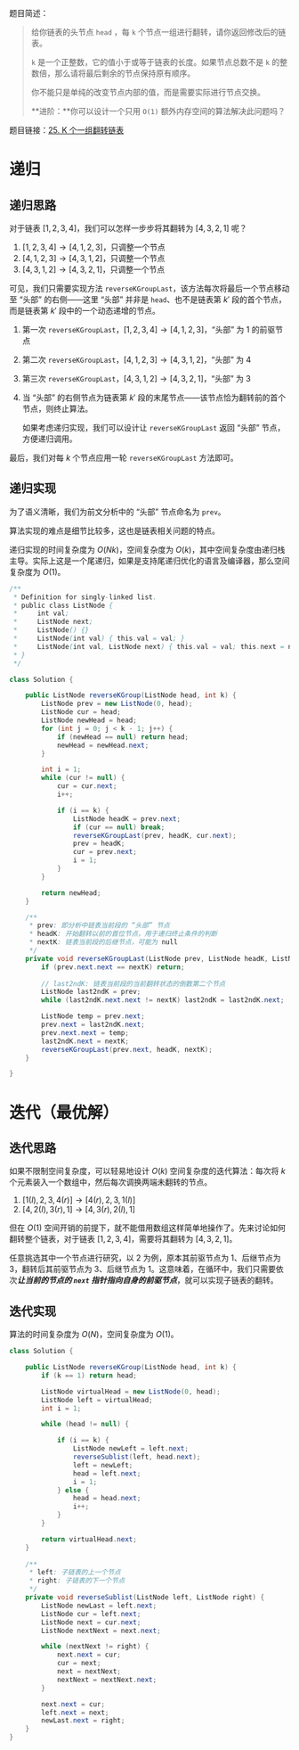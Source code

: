 题目简述：

> 给你链表的头节点 `head` ，每 `k` 个节点一组进行翻转，请你返回修改后的链表。
>
> `k` 是一个正整数，它的值小于或等于链表的长度。如果节点总数不是 `k` 的整数倍，那么请将最后剩余的节点保持原有顺序。
>
> 你不能只是单纯的改变节点内部的值，而是需要实际进行节点交换。
>
> **进阶：**你可以设计一个只用 `O(1)` 额外内存空间的算法解决此问题吗？

题目链接：[25. K 个一组翻转链表](https://leetcode.cn/problems/reverse-nodes-in-k-group/)

# 递归

## 递归思路

对于链表 $[1,2,3,4]$，我们可以怎样一步步将其翻转为 $[4,3,2,1]$ 呢？

1. $[1,2,3,4]\to[4,1,2,3]$，只调整一个节点
2. $[4,1,2,3]\to[4,3,1,2]$，只调整一个节点
3. $[4,3,1,2]\to[4,3,2,1]$，只调整一个节点

可见，我们只需要实现方法 `reverseKGroupLast`，该方法每次将最后一个节点移动至 “头部” 的右侧——这里 “头部” 并非是 `head`、也不是链表第 $k'$ 段的首个节点，而是链表第 $k'$ 段中的一个动态递增的节点。

1. 第一次 `reverseKGroupLast`，$[1,2,3,4]\to[4,1,2,3]$，“头部” 为 $1$ 的前驱节点

2. 第二次 `reverseKGroupLast`，$[4,1,2,3]\to[4,3,1,2]$，“头部” 为 $4$

3. 第三次 `reverseKGroupLast`，$[4,3,1,2]\to[4,3,2,1]$，“头部” 为 $3$

4. 当 “头部” 的右侧节点为链表第 $k'$ 段的末尾节点——该节点恰为翻转前的首个节点，则终止算法。

   如果考虑递归实现，我们可以设计让 `reverseKGroupLast` 返回 “头部” 节点，方便递归调用。

最后，我们对每 $k$ 个节点应用一轮 `reverseKGroupLast` 方法即可。

## 递归实现

为了语义清晰，我们为前文分析中的 “头部” 节点命名为 `prev`。

算法实现的难点是细节比较多，这也是链表相关问题的特点。

递归实现的时间复杂度为 $O(Nk)$，空间复杂度为 $O(k)$，其中空间复杂度由递归栈主导。实际上这是一个尾递归，如果是支持尾递归优化的语言及编译器，那么空间复杂度为 $O(1)$。

```java
/**
 * Definition for singly-linked list.
 * public class ListNode {
 *     int val;
 *     ListNode next;
 *     ListNode() {}
 *     ListNode(int val) { this.val = val; }
 *     ListNode(int val, ListNode next) { this.val = val; this.next = next; }
 * }
 */

class Solution {

    public ListNode reverseKGroup(ListNode head, int k) {
        ListNode prev = new ListNode(0, head);
        ListNode cur = head;
        ListNode newHead = head;
        for (int j = 0; j < k - 1; j++) {
            if (newHead == null) return head;
            newHead = newHead.next;
        }

        int i = 1;
        while (cur != null) {
            cur = cur.next;
            i++;

            if (i == k) {
                ListNode headK = prev.next;
                if (cur == null) break;
                reverseKGroupLast(prev, headK, cur.next);
                prev = headK;
                cur = prev.next;
                i = 1;
            }
        }

        return newHead;
    }

    /**
     * prev: 即分析中链表当前段的 “头部” 节点
     * headK: 开始翻转以前的首位节点，用于递归终止条件的判断
     * nextK: 链表当前段的后继节点，可能为 null
     */
    private void reverseKGroupLast(ListNode prev, ListNode headK, ListNode nextK) {
        if (prev.next.next == nextK) return;
        
        // last2ndK: 链表当前段的当前翻转状态的倒数第二个节点
        ListNode last2ndK = prev;
        while (last2ndK.next.next != nextK) last2ndK = last2ndK.next;

        ListNode temp = prev.next;
        prev.next = last2ndK.next;
        prev.next.next = temp;
        last2ndK.next = nextK;
        reverseKGroupLast(prev.next, headK, nextK);
    }

}
```

# 迭代（最优解）

## 迭代思路

如果不限制空间复杂度，可以轻易地设计 $O(k)$ 空间复杂度的迭代算法：每次将 $k$ 个元素装入一个数组中，然后每次调换两端未翻转的节点。

1. $[1(l),2,3,4(r)]\to[4(r),2,3,1(l)]$
2. $[4,2(l),3(r),1]\to[4,3(r),2(l),1]$

但在 $O(1)$ 空间开销的前提下，就不能借用数组这样简单地操作了。先来讨论如何翻转整个链表，对于链表 $[1,2,3,4]$，需要将其翻转为 $[4,3,2,1]$。

任意挑选其中一个节点进行研究，以 $2$ 为例，原本其前驱节点为 $1$、后继节点为 $3$，翻转后其前驱节点为 $3$、后继节点为 $1$。这意味着，在循环中，我们只需要依次***让当前的节点的 `next` 指针指向自身的前驱节点***，就可以实现子链表的翻转。

## 迭代实现

算法的时间复杂度为 $O(N)$，空间复杂度为 $O(1)$。

```java
class Solution {

    public ListNode reverseKGroup(ListNode head, int k) {
        if (k == 1) return head;

        ListNode virtualHead = new ListNode(0, head);
        ListNode left = virtualHead;
        int i = 1;

        while (head != null) {

            if (i == k) {
                ListNode newLeft = left.next;
                reverseSublist(left, head.next);
                left = newLeft;
                head = left.next;
                i = 1;
            } else {
                head = head.next;
                i++;
            }
        }

        return virtualHead.next;
    }
    
    /**
     * left: 子链表的上一个节点
     * right: 子链表的下一个节点
     */
    private void reverseSublist(ListNode left, ListNode right) {
        ListNode newLast = left.next;
        ListNode cur = left.next;
        ListNode next = cur.next;
        ListNode nextNext = next.next;

        while (nextNext != right) {
            next.next = cur;
            cur = next;
            next = nextNext;
            nextNext = nextNext.next;
        }

        next.next = cur;
        left.next = next;
        newLast.next = right;
    }
}
```

